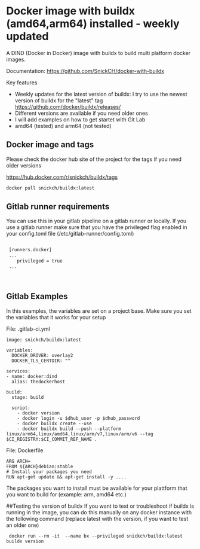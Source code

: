 # Docker image with buildx (amd64,arm64) installed - weekly updated

A DIND (Docker in Docker) image with buildx to build multi platform docker images. 

Documentation: https://github.com/SnickCH/docker-with-buildx

Key features
- Weekly updates for the latest version of buildx: I try to use the newest version of buildx for the "latest" tag https://github.com/docker/buildx/releases/
- Different versions are available if you need older ones
- I will add examples on how to get startet with Git Lab
- amd64 (tested) and arm64 (not tested)

## Docker image and tags

Please check the docker hub site of the project for the tags if you need older versions

https://hub.docker.com/r/snickch/buildx/tags

```bash
docker pull snickch/buildx:latest
```

## Gitlab runner requirements
You can use this in your gitlab pipeline on a gitlab runner or locally. If you use a gitlab runner make sure that you have the privileged flag enabled in your config.toml file (/etc/gitlab-runner/config.toml)

```bash

 [runners.docker]
 ...
    privileged = true
 ...
 
 
```
## Gitlab Examples
In this examples, the variables are set on a project base. Make sure you set the variables that it works for your setup

File: .gitlab-ci.yml
```
image: snickch/buildx:latest

variables:
  DOCKER_DRIVER: overlay2
  DOCKER_TLS_CERTDIR: ""

services:
- name: docker:dind
  alias: thedockerhost

build:
  stage: build

  script:
    - docker version
    - docker login -u $dhub_user -p $dhub_password
    - docker buildx create --use
    - docker buildx build --push --platform linux/arm64,linux/amd64,linux/arm/v7,linux/arm/v6 --tag $CI_REGISTRY:$CI_COMMIT_REF_NAME .
```
File: Dockerfile
```
ARG ARCH=
FROM ${ARCH}debian:stable
# Install your packages you need
RUN apt-get update && apt-get install -y ....
```
The packages you want to install must be available for your plattform that you want to build for (example: arm, amd64 etc.)

##Testing the version of buildx
If you want to test or troubleshoot if buildx is running in the image, you can do this manually on any docker instance with the following command (replace latest with the version, if you want to test an older one)
```
 docker run --rm -it  --name bx --privileged snickch/buildx:latest buildx version
```



